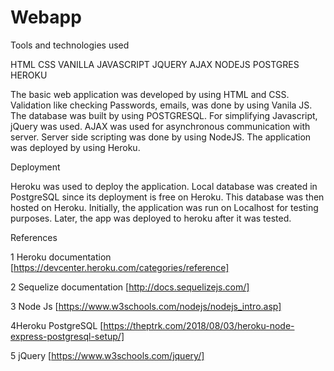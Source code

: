 # Webapp

Tools and technologies used

HTML
CSS
VANILLA JAVASCRIPT
JQUERY
AJAX
NODEJS
POSTGRES
HEROKU

The basic web application was developed by using HTML and CSS. 
Validation like checking Passwords, emails, was done by using Vanila JS. 
The database was built by using POSTGRESQL. 
For simplifying Javascript, jQuery was used. 
AJAX was used for asynchronous communication with server. 
Server side scripting was done by using NodeJS. 
The application was deployed by using Heroku. 


Deployment 

Heroku was used to deploy the application. Local database was created in PostgreSQL since its deployment is free on Heroku. This database was then hosted on Heroku. Initially, the application was run on Localhost for testing purposes. Later, the app was deployed to heroku after it was tested. 

References

1 Heroku documentation [https://devcenter.heroku.com/categories/reference]

2 Sequelize documentation [http://docs.sequelizejs.com/]

3 Node Js [https://www.w3schools.com/nodejs/nodejs_intro.asp]

4Heroku PostgreSQL [https://theptrk.com/2018/08/03/heroku-node-express-postgresql-setup/]

5 jQuery [https://www.w3schools.com/jquery/]
